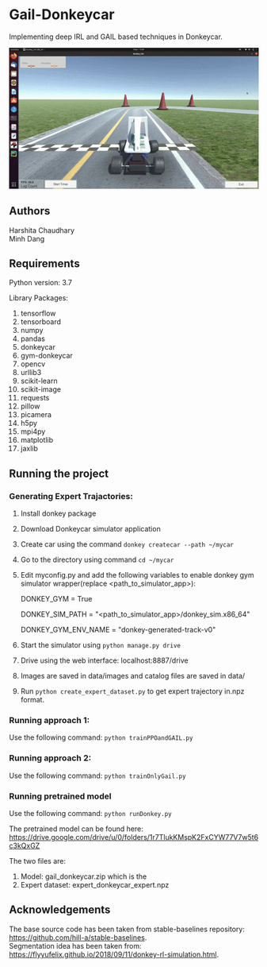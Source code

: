 
# Gail-Donkeycar 
Implementing deep IRL and GAIL based techniques in Donkeycar.

![Donkeycar](rl.gif)

## Authors
Harshita Chaudhary  
Minh Dang  

## Requirements
Python version: 3.7

Library Packages: 
1. tensorflow
2. tensorboard
3. numpy
4. pandas
5. donkeycar
6. gym-donkeycar
7. opencv
8. urllib3
9. scikit-learn
10. scikit-image
11. requests
12. pillow
13. picamera
14. h5py
15. mpi4py
16. matplotlib
17. jaxlib
  

## Running the project

### Generating Expert Trajactories:

1. Install donkey package
2. Download Donkeycar simulator application
3. Create car using the command `donkey createcar --path ~/mycar`
4. Go to the directory using command `cd ~/mycar`
5. Edit myconfig.py and add the following variables to enable donkey gym simulator wrapper(replace <path_to_simulator_app>):

    DONKEY_GYM = True
    
    DONKEY_SIM_PATH = "<path_to_simulator_app>/donkey_sim.x86_64"
    
    DONKEY_GYM_ENV_NAME = "donkey-generated-track-v0"
    
7. Start the simulator using `python manage.py drive`
8. Drive using the web interface: localhost:8887/drive
9. Images are saved in data/images and catalog files are saved in data/
10. Run `python create_expert_dataset.py` to get expert trajectory in.npz format.

### Running approach 1:
Use the following command:
    `python trainPPOandGAIL.py`

### Running approach 2:
Use the following command:
    `python trainOnlyGail.py`

### Running pretrained model
Use the following command:
    `python runDonkey.py`

The pretrained model can be found here: https://drive.google.com/drive/u/0/folders/1r7TlukKMspK2FxCYW77V7w5t6c3kQxGZ

The two files are: 

1. Model: gail_donkeycar.zip which is the 
3. Expert dataset: expert_donkeycar_expert.npz

## Acknowledgements
The base source code has been taken from stable-baselines repository: https://github.com/hill-a/stable-baselines.  
Segmentation idea has been taken from: https://flyyufelix.github.io/2018/09/11/donkey-rl-simulation.html.  
